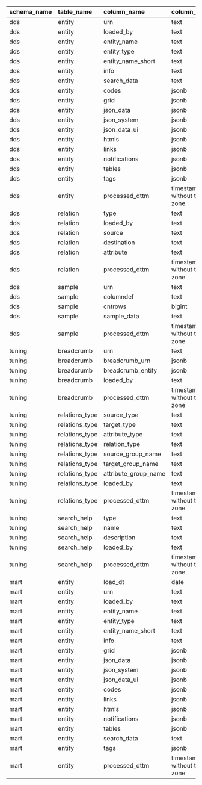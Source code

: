 | schema_name   | table_name     | column_name          | column_type                 |   ordinal_position |
|:--------------|:---------------|:---------------------|:----------------------------|-------------------:|
| dds           | entity         | urn                  | text                        |                  1 |
| dds           | entity         | loaded_by            | text                        |                  2 |
| dds           | entity         | entity_name          | text                        |                  3 |
| dds           | entity         | entity_type          | text                        |                  4 |
| dds           | entity         | entity_name_short    | text                        |                  5 |
| dds           | entity         | info                 | text                        |                  6 |
| dds           | entity         | search_data          | text                        |                  7 |
| dds           | entity         | codes                | jsonb                       |                  8 |
| dds           | entity         | grid                 | jsonb                       |                  9 |
| dds           | entity         | json_data            | jsonb                       |                 10 |
| dds           | entity         | json_system          | jsonb                       |                 11 |
| dds           | entity         | json_data_ui         | jsonb                       |                 12 |
| dds           | entity         | htmls                | jsonb                       |                 13 |
| dds           | entity         | links                | jsonb                       |                 14 |
| dds           | entity         | notifications        | jsonb                       |                 15 |
| dds           | entity         | tables               | jsonb                       |                 16 |
| dds           | entity         | tags                 | jsonb                       |                 17 |
| dds           | entity         | processed_dttm       | timestamp without time zone |                 18 |
| dds           | relation       | type                 | text                        |                  3 |
| dds           | relation       | loaded_by            | text                        |                  4 |
| dds           | relation       | source               | text                        |                  1 |
| dds           | relation       | destination          | text                        |                  2 |
| dds           | relation       | attribute            | text                        |                  5 |
| dds           | relation       | processed_dttm       | timestamp without time zone |                  6 |
| dds           | sample         | urn                  | text                        |                  1 |
| dds           | sample         | columndef            | text                        |                  2 |
| dds           | sample         | cntrows              | bigint                      |                  3 |
| dds           | sample         | sample_data          | text                        |                  4 |
| dds           | sample         | processed_dttm       | timestamp without time zone |                  5 |
| tuning        | breadcrumb     | urn                  | text                        |                  1 |
| tuning        | breadcrumb     | breadcrumb_urn       | jsonb                       |                  2 |
| tuning        | breadcrumb     | breadcrumb_entity    | jsonb                       |                  3 |
| tuning        | breadcrumb     | loaded_by            | text                        |                  4 |
| tuning        | breadcrumb     | processed_dttm       | timestamp without time zone |                  5 |
| tuning        | relations_type | source_type          | text                        |                  1 |
| tuning        | relations_type | target_type          | text                        |                  2 |
| tuning        | relations_type | attribute_type       | text                        |                  3 |
| tuning        | relations_type | relation_type        | text                        |                  4 |
| tuning        | relations_type | source_group_name    | text                        |                  5 |
| tuning        | relations_type | target_group_name    | text                        |                  6 |
| tuning        | relations_type | attribute_group_name | text                        |                  7 |
| tuning        | relations_type | loaded_by            | text                        |                  8 |
| tuning        | relations_type | processed_dttm       | timestamp without time zone |                  9 |
| tuning        | search_help    | type                 | text                        |                  1 |
| tuning        | search_help    | name                 | text                        |                  2 |
| tuning        | search_help    | description          | text                        |                  3 |
| tuning        | search_help    | loaded_by            | text                        |                  4 |
| tuning        | search_help    | processed_dttm       | timestamp without time zone |                  5 |
| mart          | entity         | load_dt              | date                        |                  1 |
| mart          | entity         | urn                  | text                        |                  2 |
| mart          | entity         | loaded_by            | text                        |                  3 |
| mart          | entity         | entity_name          | text                        |                  4 |
| mart          | entity         | entity_type          | text                        |                  5 |
| mart          | entity         | entity_name_short    | text                        |                  6 |
| mart          | entity         | info                 | text                        |                  7 |
| mart          | entity         | grid                 | jsonb                       |                  8 |
| mart          | entity         | json_data            | jsonb                       |                  9 |
| mart          | entity         | json_system          | jsonb                       |                 10 |
| mart          | entity         | json_data_ui         | jsonb                       |                 11 |
| mart          | entity         | codes                | jsonb                       |                 12 |
| mart          | entity         | links                | jsonb                       |                 13 |
| mart          | entity         | htmls                | jsonb                       |                 14 |
| mart          | entity         | notifications        | jsonb                       |                 15 |
| mart          | entity         | tables               | jsonb                       |                 16 |
| mart          | entity         | search_data          | text                        |                 17 |
| mart          | entity         | tags                 | jsonb                       |                 18 |
| mart          | entity         | processed_dttm       | timestamp without time zone |                 19 |